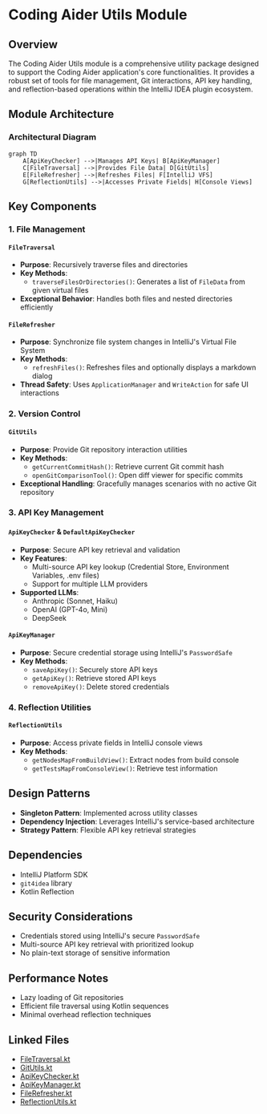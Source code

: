 # Coding Aider Utils Module

## Overview
The Coding Aider Utils module is a comprehensive utility package designed to support the Coding Aider application's core functionalities. It provides a robust set of tools for file management, Git interactions, API key handling, and reflection-based operations within the IntelliJ IDEA plugin ecosystem.

## Module Architecture

### Architectural Diagram
```mermaid
graph TD
    A[ApiKeyChecker] -->|Manages API Keys| B[ApiKeyManager]
    C[FileTraversal] -->|Provides File Data| D[GitUtils]
    E[FileRefresher] -->|Refreshes Files| F[IntelliJ VFS]
    G[ReflectionUtils] -->|Accesses Private Fields| H[Console Views]
```

## Key Components

### 1. File Management
#### `FileTraversal`
- **Purpose**: Recursively traverse files and directories
- **Key Methods**:
  - `traverseFilesOrDirectories()`: Generates a list of `FileData` from given virtual files
- **Exceptional Behavior**: Handles both files and nested directories efficiently

#### `FileRefresher`
- **Purpose**: Synchronize file system changes in IntelliJ's Virtual File System
- **Key Methods**:
  - `refreshFiles()`: Refreshes files and optionally displays a markdown dialog
- **Thread Safety**: Uses `ApplicationManager` and `WriteAction` for safe UI interactions

### 2. Version Control
#### `GitUtils`
- **Purpose**: Provide Git repository interaction utilities
- **Key Methods**:
  - `getCurrentCommitHash()`: Retrieve current Git commit hash
  - `openGitComparisonTool()`: Open diff viewer for specific commits
- **Exceptional Handling**: Gracefully manages scenarios with no active Git repository

### 3. API Key Management
#### `ApiKeyChecker` & `DefaultApiKeyChecker`
- **Purpose**: Secure API key retrieval and validation
- **Key Features**:
  - Multi-source API key lookup (Credential Store, Environment Variables, .env files)
  - Support for multiple LLM providers
- **Supported LLMs**:
  - Anthropic (Sonnet, Haiku)
  - OpenAI (GPT-4o, Mini)
  - DeepSeek

#### `ApiKeyManager`
- **Purpose**: Secure credential storage using IntelliJ's `PasswordSafe`
- **Key Methods**:
  - `saveApiKey()`: Securely store API keys
  - `getApiKey()`: Retrieve stored API keys
  - `removeApiKey()`: Delete stored credentials

### 4. Reflection Utilities
#### `ReflectionUtils`
- **Purpose**: Access private fields in IntelliJ console views
- **Key Methods**:
  - `getNodesMapFromBuildView()`: Extract nodes from build console
  - `getTestsMapFromConsoleView()`: Retrieve test information

## Design Patterns
- **Singleton Pattern**: Implemented across utility classes
- **Dependency Injection**: Leverages IntelliJ's service-based architecture
- **Strategy Pattern**: Flexible API key retrieval strategies

## Dependencies
- IntelliJ Platform SDK
- `git4idea` library
- Kotlin Reflection

## Security Considerations
- Credentials stored using IntelliJ's secure `PasswordSafe`
- Multi-source API key retrieval with prioritized lookup
- No plain-text storage of sensitive information

## Performance Notes
- Lazy loading of Git repositories
- Efficient file traversal using Kotlin sequences
- Minimal overhead reflection techniques

## Linked Files
- [FileTraversal.kt](FileTraversal.kt)
- [GitUtils.kt](GitUtils.kt)
- [ApiKeyChecker.kt](ApiKeyChecker.kt)
- [ApiKeyManager.kt](ApiKeyManager.kt)
- [FileRefresher.kt](FileRefresher.kt)
- [ReflectionUtils.kt](ReflectionUtils.kt)
